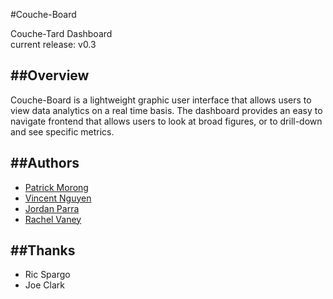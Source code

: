 #Couche-Board

Couche-Tard Dashboard  
current release: v0.3

##Overview
-----------
Couche-Board is a lightweight graphic user interface that allows users to view data analytics on a real time basis. The dashboard provides an easy to navigate frontend that allows users to look at broad figures, or to drill-down and see specific metrics. 

##Authors
---------
* [Patrick Morong](https:github.com/pmorong)  
* [Vincent Nguyen](https:github.com/vietcent)  
* [Jordan Parra](https:github.com/Jordan-Parra)  
* [Rachel Vaney](https:github.com/theroguemuppet)


##Thanks
--------

* Ric Spargo
* Joe Clark



